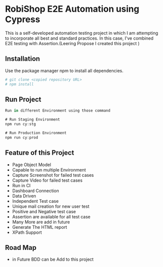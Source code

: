 # RobiShop E2E Automation using Cypress

This is a self-developed automation testing project in which I am attempting to incorporate all best and standard practices. In this case, I've combined E2E testing with Assertion.(Leering Propose I created this project )
## Installation

Use the package manager npm to install all dependencies.

```bash
# git clone <copied repository URL>
# npm install 

```

## Run Project 

```javascript
Run in different Environment using those command 

# Run Staging Environment 
npm run cy:stg

# Run Production Environment 
npm run cy:prod


```

## Feature of this Project 
- Page Object Model 
- Capable to run multiple Environment 
- Capture Screenshot for failed test cases
- Capture Video for failed test cases 
- Run in CI 
- Dashboard Connection 
- Data Driven 
- Independent Test case 
- Unique mail creation for new user test 
- Positive and Negative test case 
- Assertion are available for all test case 
- Many More are add in future 
- Generate The HTML report 
- XPath Support

## Road Map 
- in Future BDD can be Add to this project 